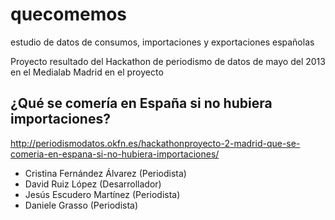 quecomemos
==========

estudio de datos de consumos, importaciones y exportaciones españolas

Proyecto resultado del Hackathon de periodismo de datos de mayo del 2013 en el Medialab Madrid en el proyecto

¿Qué se comería en España si no hubiera importaciones?
------------------------------------------------------
http://periodismodatos.okfn.es/hackathonproyecto-2-madrid-que-se-comeria-en-espana-si-no-hubiera-importaciones/

- Cristina Fernández Álvarez (Periodista)
- David Ruiz López (Desarrollador)
- Jesús Escudero Martínez (Periodista)
- Daniele Grasso (Periodista)

